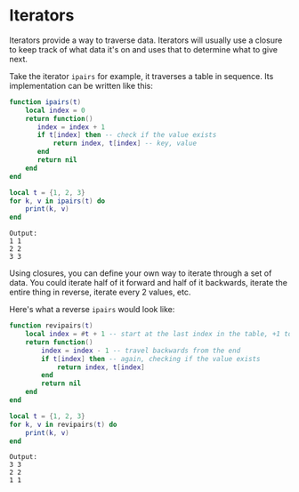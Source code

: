 # Iterators

Iterators provide a way to traverse data. Iterators will usually use a closure to keep track of what data it's on and uses that to determine what to give next.

Take the iterator `ipairs` for example, it traverses a table in sequence. Its implementation can be written like this:

```lua
function ipairs(t)
    local index = 0
    return function()
       index = index + 1
       if t[index] then -- check if the value exists
           return index, t[index] -- key, value
       end
       return nil 
    end
end

local t = {1, 2, 3}
for k, v in ipairs(t) do
    print(k, v)
end
```

```
Output:
1 1
2 2
3 3
```

Using closures, you can define your own way to iterate through a set of data. You could iterate half of it forward and half of it backwards, iterate the entire thing in reverse, iterate every 2 values, etc.

Here's what a reverse `ipairs` would look like:

```lua
function revipairs(t)
    local index = #t + 1 -- start at the last index in the table, +1 to make sure it hits the end value when index-1 happens
    return function()
        index = index - 1 -- travel backwards from the end
        if t[index] then -- again, checking if the value exists
            return index, t[index]
        end
        return nil
    end
end

local t = {1, 2, 3}
for k, v in revipairs(t) do
    print(k, v)
end
```

```
Output:
3 3
2 2
1 1
```
